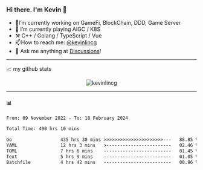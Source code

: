 ### Hi there. I'm Kevin 👋

- 🔭I’m currently working on GameFi, BlockChain, DDD, Game Server
- 🌱 I’m currently playing AIGC / K8S
-   :hammer_and_pick: C++ / Golang / TypeScript / Vue
- 📫How to reach me: [@kevinlincg](https://twitter.com/kevinlincg) 
-   :thought_balloon: Ask me anything at [Discussions](https://github.com/kevinlincg/kevinlincg/discussions/new)!

---

📈 my github stats

<p align="center"> <img src="https://github-readme-stats-ouuan.vercel.app/api?username=kevinlincg&theme=dark&show_icons=true&count_private=true" alt="kevinlincg" />

---

#### :bar_chart: 

<!--START_SECTION:waka-->

```txt
From: 09 November 2022 - To: 18 February 2024

Total Time: 490 hrs 10 mins

Go                  435 hrs 30 mins >>>>>>>>>>>>>>>>>>>>>>---   88.85 %
YAML                12 hrs 3 mins   >------------------------   02.46 %
TOML                7 hrs 6 mins    -------------------------   01.45 %
Text                5 hrs 9 mins    -------------------------   01.05 %
Batchfile           4 hrs 42 mins   -------------------------   00.96 %
```

<!--END_SECTION:waka-->
